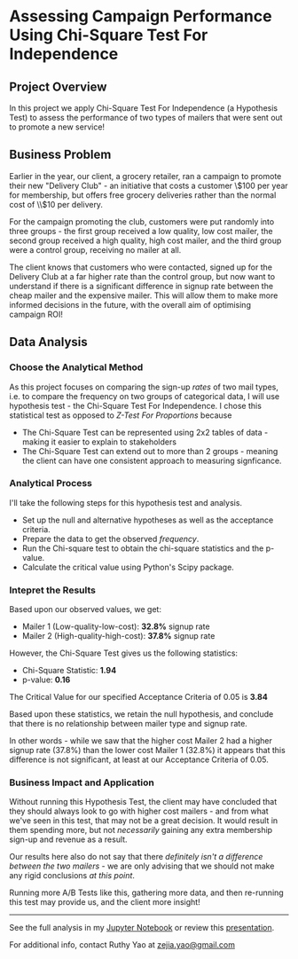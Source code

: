 # Assessing Campaign Performance Using Chi-Square Test For Independence

## Project Overview
In this project we apply Chi-Square Test For Independence (a Hypothesis Test) to assess the performance of two types of mailers that were sent out to promote a new service! 

## Business Problem
Earlier in the year, our client, a grocery retailer, ran a campaign to promote their new "Delivery Club" - an initiative that costs a customer \\$100 per year for membership, but offers free grocery deliveries rather than the normal cost of \\$10 per delivery.

For the campaign promoting the club, customers were put randomly into three groups - the first group received a low quality, low cost mailer, the second group received a high quality, high cost mailer, and the third group were a control group, receiving no mailer at all.

The client knows that customers who were contacted, signed up for the Delivery Club at a far higher rate than the control group, but now want to understand if there is a significant difference in signup rate between the cheap mailer and the expensive mailer.  This will allow them to make more informed decisions in the future, with the overall aim of optimising campaign ROI!

## Data Analysis

### Choose the Analytical Method
As this project focuses on comparing the sign-up *rates* of two mail types, i.e. to compare the frequency on two groups of categorical data, I will use hypothesis test - the Chi-Square Test For Independence. I chose this statistical test as opposed to *Z-Test For Proportions* because 
 * The Chi-Square Test can be represented using 2x2 tables of data - making it easier to explain to stakeholders
 * The Chi-Square Test can extend out to more than 2 groups - meaning the client can have one consistent approach to measuring signficance.

### Analytical Process
I'll take the following steps for this hypothesis test and analysis.

 * Set up the null and alternative hypotheses as well as the acceptance criteria.
 * Prepare the data to get the observed *frequency*.
 * Run the Chi-square test to obtain the chi-square statistics and the p-value.
 * Calculate the critical value using Python's Scipy package.

### Intepret the Results
Based upon our observed values, we get:

* Mailer 1 (Low-quality-low-cost): **32.8%** signup rate
* Mailer 2 (High-quality-high-cost): **37.8%** signup rate

However, the Chi-Square Test gives us the following statistics:

* Chi-Square Statistic: **1.94**
* p-value: **0.16**

The Critical Value for our specified Acceptance Criteria of 0.05 is **3.84**

Based upon these statistics, we retain the null hypothesis, and conclude that there is no relationship between mailer type and signup rate.

In other words - while we saw that the higher cost Mailer 2 had a higher signup rate (37.8%) than the lower cost Mailer 1 (32.8%) it appears that this difference is not significant, at least at our Acceptance Criteria of 0.05.

### Business Impact and Application

Without running this Hypothesis Test, the client may have concluded that they should always look to go with higher cost mailers - and from what we've seen in this test, that may not be a great decision.  It would result in them spending more, but not *necessarily* gaining any extra membership sign-up and revenue as a result.

Our results here also do not say that there *definitely isn't a difference between the two mailers* - we are only advising that we should not make any rigid conclusions *at this point*.  

Running more A/B Tests like this, gathering more data, and then re-running this test may provide us, and the client more insight!

***
See the full analysis in my [Jupyter Notebook](./Data_Insights_for_New_Movie_Studio.ipynb) or review this [presentation](./Data_Insights_for_New_Movie_Studio_presentation.pdf).

For additional info, contact Ruthy Yao at [zejia.yao@gmail.com](mailto:zejia.yao@gmail.com)
